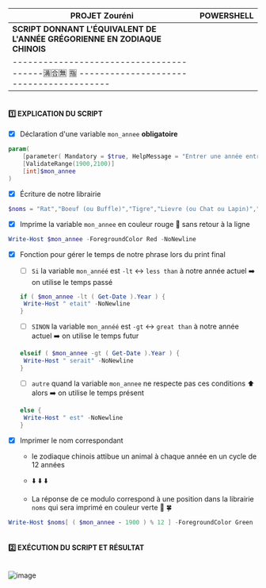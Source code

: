 
| **PROJET  Zouréni**                                                            | **POWERSHELL**                               |
|--------------------------------------------------------------------------------|----------------------------------------------|
| **SCRIPT DONNANT L'ÉQUIVALENT DE L'ANNÉE GRÉGORIENNE EN ZODIAQUE CHINOIS**     |                                              |
| ----------------------------------------:u6e80::u5408::u7121: :u6307: ---------------------------------------- |                                              |

```
```
#### :one: EXPLICATION DU SCRIPT

- [X] Déclaration d'une variable `mon_annee` **obligatoire**

```ps1
param(
	[parameter( Mandatory = $true, HelpMessage = "Entrer une année entre 1900 et 2100:" )]
	[ValidateRange(1900,2100)]
	[int]$mon_annee
)
```
- [X] Écriture de notre librairie

```ps1
$noms = "Rat","Boeuf (ou Buffle)","Tigre","Lievre (ou Chat ou Lapin)","Dragon","Serpent","Cheval","Chèvre (ou Bouc)","Singe","coq","chien","Cochon (ou Sanglier)"
```

- [x] Imprime la variable `mon_annee` en couleur rouge :red_circle: sans retour à la ligne


```ps1
Write-Host $mon_annee -ForegroundColor Red -NoNewline
```

- [X] Fonction pour gérer le temps de notre phrase lors du print final

   - [ ] `Si` la variable `mon_annéé` est `-lt` :left_right_arrow: `less than` à notre année actuel :arrow_right: on utilise le temps passé

   ```ps1
   if ( $mon_annee -lt ( Get-Date ).Year ) {
	Write-Host " etait" -NoNewline
   }
   ```

   - [ ] `SINON` la variable `mon_annéé` est `-gt` :left_right_arrow: `great than` à notre année actuel :arrow_right: on utilise le temps futur


   ```ps1
   elseif ( $mon_annee -gt ( Get-Date ).Year ) {
	Write-Host " serait" -NoNewline
   }
   ```

   - [ ] `autre` quand la variable `mon_annee` ne respecte pas ces conditions  :arrow_up: alors :arrow_right: on utilise le temps présent

   ```ps1
   else {
	Write-Host " est" -NoNewline
   }
   ```

 - [X] Imprimer le nom correspondant 
 
    - le zodiaque chinois attibue un animal à chaque année en un cycle de 12 années 

    - ⬇️ ⬇️ ⬇️
    
    - La réponse de ce modulo correspond à une position dans la librairie `noms` qui sera imprimé en couleur verte :green_book: :four_leaf_clover:

```ps1
Write-Host $noms[ ( $mon_annee - 1900 ) % 12 ] -ForegroundColor Green
```

```
```

#### 2️⃣ EXÉCUTION DU SCRIPT ET RÉSULTAT

```
```

![image](images/chineseyear.png)

```
```

